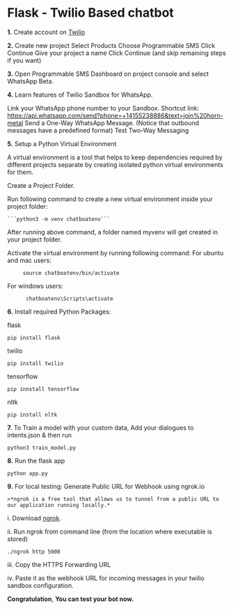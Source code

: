 # Flask - Twilio Based chatbot
**1.** Create account on [Twilio](https://www.twilio.com/try-twilio)


**2.** Create new project
    Select Products
    Choose Programmable SMS
    Click Continue
    Give your project a name
    Click Continue (and skip remaining steps if you want)

**3.** Open Programmable SMS Dashboard on project console and select WhatsApp Beta.


**4.** Learn features of Twilio Sandbox for WhatsApp.

   Link your WhatsApp phone number to your Sandbox.
   Shortcut link: https://api.whatsapp.com/send?phone=+14155238886&text=join%20horn-metal
   Send a One-Way WhatsApp Message. (Notice that outbound messages have a predefined format)
   Test Two-Way Messaging


**5.** Setup a Python Virtual Environment

   A virtual environment is a tool that helps to keep dependencies required by different projects separate by creating isolated python virtual environments for them.

   Create a Project Folder.

   Run following command to create a new virtual environment inside your project folder:
    
    ```python3 -m venv chatboatenv```
    
   After running above command, a folder named myvenv will get created in your project folder.

   Activate the virtual environment by running following command:
     For ubuntu and mac users:

         source chatboatenv/bin/activate

   For windows users:

          chatboatenv\Scripts\activate


**6.** Install required Python Packages:

   flask
   
```pip install flask```
    
   twilio

```pip install twilio```
    
   tensorflow

```pip innstall tensorflow```

   nltk
   
```pip install nltk```



**7.** To Train a model with your custom data, Add your dialogues to intents.json & then run

```python3 train_model.py```



**8.** Run the flask app

```python app.py```



**9.** For local testing: Generate Public URL for Webhook using ngrok.io

    >*ngrok is a free tool that allows us to tunnel from a public URL to our application running locally.*

   i. Download [ngrok](https://ngrok.com/download).

   ii. Run ngrok from command line (from the location where executable is stored)

```./ngrok http 5000```

   iii. Copy the HTTPS Forwarding URL

   iv. Paste it as the webhook URL for incoming messages in your twilio sandbox configuration. 


**Congratulation**, **You can test your bot now.**

